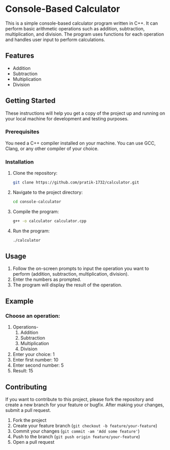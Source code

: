 # Console-Based Calculator

This is a simple console-based calculator program written in C++. It can perform basic arithmetic operations such as addition, subtraction, multiplication, and division. The program uses functions for each operation and handles user input to perform calculations.

## Features

- Addition
- Subtraction
- Multiplication
- Division

## Getting Started

These instructions will help you get a copy of the project up and running on your local machine for development and testing purposes.

### Prerequisites

You need a C++ compiler installed on your machine. You can use GCC, Clang, or any other compiler of your choice.

### Installation

1. Clone the repository:
   ```sh
   git clone https://github.com/pratik-1732/calculator.git
   ```
2. Navigate to the project directory:
   ```sh
   cd console-calculator
   ```
3. Compile the program:
   ```sh
   g++ -o calculator calculator.cpp
   ```
4. Run the program:
   ```sh
   ./calculator
   ```

## Usage

1. Follow the on-screen prompts to input the operation you want to perform (addition, subtraction, multiplication, division).
2. Enter the numbers as prompted.
3. The program will display the result of the operation.

## Example

### Choose an operation:

1. Operations-
   1. Addition
   2. Subtraction
   3. Multiplication
   4. Division
2. Enter your choice: 1
3. Enter first number: 10
4. Enter second number: 5
5. Result: 15

## Contributing

If you want to contribute to this project, please fork the repository and create a new branch for your feature or bugfix. After making your changes, submit a pull request.

1. Fork the project
2. Create your feature branch (`git checkout -b feature/your-feature`)
3. Commit your changes (`git commit -am 'Add some feature'`)
4. Push to the branch (`git push origin feature/your-feature`)
5. Open a pull request
